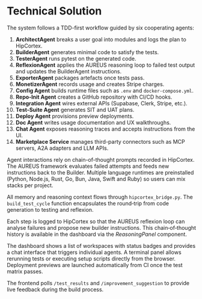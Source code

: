 # Technical Solution

The system follows a TDD-first workflow guided by six cooperating agents:

1. **ArchitectAgent** breaks a user goal into modules and logs the plan to
   HipCortex.
2. **BuilderAgent** generates minimal code to satisfy the tests.
3. **TesterAgent** runs pytest on the generated code.
4. **ReflexionAgent** applies the AUREUS reasoning loop to failed test output and
   updates the BuilderAgent instructions.
5. **ExporterAgent** packages artefacts once tests pass.
6. **MonetizerAgent** records usage and creates Stripe charges.
7. **Config Agent** builds runtime files such as `.env` and `docker-compose.yml`.
8. **Repo‑Init Agent** creates a GitHub repository with CI/CD hooks.
9. **Integration Agent** wires external APIs (Supabase, Clerk, Stripe, etc.).
10. **Test‑Suite Agent** generates SIT and UAT plans.
11. **Deploy Agent** provisions preview deployments.
12. **Doc Agent** writes usage documentation and UX walkthroughs.
13. **Chat Agent** exposes reasoning traces and accepts instructions from the UI.
14. **Marketplace Service** manages third-party connectors such as MCP servers, A2A adapters and LLM APIs.

Agent interactions rely on chain-of-thought prompts recorded in HipCortex. The
AUREUS framework evaluates failed attempts and feeds new instructions back to
the Builder. Multiple language runtimes are preinstalled (Python, Node.js,
Rust, Go, Bun, Java, Swift and Ruby) so users can mix stacks per project.


All memory and reasoning context flows through `hipcortex_bridge.py`.  The
`build_test_cycle` function encapsulates the round‑trip from code generation to
testing and reflexion.

Each step is logged to HipCortex so that the AUREUS reflexion loop can analyse
failures and propose new builder instructions. This chain‑of‑thought history is
available in the dashboard via the *ReasoningPanel* component.

The dashboard shows a list of workspaces with status badges and provides a chat
interface that triggers individual agents. A terminal panel allows rerunning
tests or executing setup scripts directly from the browser. Deployment previews
are launched automatically from CI once the test matrix passes.

The frontend polls `/test_results` and `/improvement_suggestion` to provide live
feedback during the build process.

